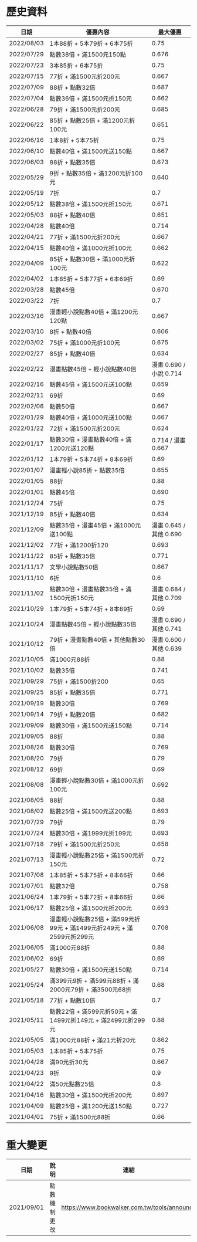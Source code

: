 歷史資料
========

| 日期 | 優惠內容 | 最大優惠 |
| ---- | -------- | -------- |
| 2022/08/03 | 1本88折 + 5本79折 + 6本75折 | 0.75 |
| 2022/07/29 | 點數38倍 + 滿1500元150點 | 0.676 |
| 2022/07/23 | 3本85折 + 6本75折 | 0.75 |
| 2022/07/15 | 77折 + 滿1500元折200元 | 0.667 |
| 2022/07/09 | 88折 + 點數32倍 | 0.687 |
| 2022/07/04 | 點數36倍 + 滿1500元折150元 | 0.662 |
| 2022/06/28 | 79折 + 滿1500元折200元 | 0.685 |
| 2022/06/22 | 85折 + 點數25倍 + 滿1200元折100元 | 0.651 |
| 2022/06/16 | 1本8折 + 5本75折 | 0.75 |
| 2022/06/10 | 點數40倍 + 滿1500元送150點 | 0.667 |
| 2022/06/03 | 88折 + 點數35倍 | 0.673 |
| 2022/05/29 | 9折 + 點數35倍 + 滿1200元折100元 | 0.640 |
| 2022/05/19 | 7折 | 0.7 |
| 2022/05/12 | 點數38倍 + 滿1500元折150元 | 0.671 |
| 2022/05/03 | 88折 + 點數40倍 | 0.651 |
| 2022/04/28 | 點數40倍 | 0.714 |
| 2022/04/21 | 77折 + 滿1500元折200元 | 0.667 |
| 2022/04/15 | 點數40倍 + 滿1000元折100元 | 0.662 |
| 2022/04/09 | 85折 + 點數30倍 + 滿1000元折100元 | 0.622 |
| 2022/04/02 | 1本85折 + 5本77折 + 6本69折 | 0.69 |
| 2022/03/28 | 點數45倍 | 0.670 |
| 2022/03/22 | 7折 | 0.7 |
| 2022/03/16 | 漫畫輕小說點數40倍 + 滿1200元120點 | 0.667 |
| 2022/03/10 | 8折 + 點數40倍 | 0.606 |
| 2022/03/02 | 75折 + 滿1000元折100元 | 0.675 |
| 2022/02/27 | 85折 + 點數40倍 | 0.634 |
| 2022/02/22 | 漫畫點數45倍 + 輕小說點數40倍 | 漫畫 0.690 / 小說 0.714 |
| 2022/02/16 | 點數45倍 + 滿1500元送100點 | 0.659 |
| 2022/02/11 | 69折 | 0.69 |
| 2022/02/06 | 點數50倍 | 0.667 |
| 2022/01/29 | 點數40倍 + 滿1000元送100點 | 0.667 |
| 2022/01/22 | 72折 + 滿1500元折200元 | 0.624 |
| 2022/01/17 | 點數30倍 + 漫畫點數40倍 + 滿1200元送120點 | 0.714 / 漫畫 0.667 |
| 2022/01/12 | 1本79折 + 5本74折 + 8本69折 | 0.69 |
| 2022/01/07 | 漫畫輕小說85折 + 點數35倍 | 0.655 |
| 2022/01/05 | 88折 | 0.88 |
| 2022/01/01 | 點數45倍 | 0.690 |
| 2021/12/24 | 75折 | 0.75 |
| 2021/12/19 | 85折 + 點數40倍 | 0.634 |
| 2021/12/09 | 點數35倍 + 漫畫45倍 + 滿1000元送100點 | 漫畫 0.645 / 其他 0.690 |
| 2021/12/02 | 77折 + 滿1200折120 | 0.693 |
| 2021/11/22 | 85折 + 點數35倍 | 0.771 |
| 2021/11/17 | 文學小說點數50倍 | 0.667 |
| 2021/11/10 | 6折 | 0.6 |
| 2021/11/02 | 點數30倍 + 漫畫點數35倍 + 滿1500元折150元 | 漫畫 0.684 / 其他 0.709 |
| 2021/10/29 | 1本79折 + 5本74折 + 8本69折 | 0.69 |
| 2021/10/24 | 漫畫點數45倍 + 輕小說點數35倍 | 漫畫 0.690 / 其他 0.741 |
| 2021/10/12 | 79折 + 漫畫點數40倍 + 其他點數30倍 | 漫畫 0.600 / 其他 0.639 |
| 2021/10/05 | 滿1000元88折 | 0.88 |
| 2021/10/02 | 點數35倍 | 0.741 |
| 2021/09/29 | 75折 + 滿1500折200 | 0.65 |
| 2021/09/25 | 85折 + 點數35倍 | 0.771 |
| 2021/09/19 | 點數30倍 | 0.769 |
| 2021/09/14 | 79折 + 點數20倍 | 0.682 |
| 2021/09/09 | 點數30倍 + 滿1500元送150點 | 0.714 |
| 2021/09/05 | 88折 | 0.88 |
| 2021/08/26 | 點數30倍 | 0.769 |
| 2021/08/20 | 79折 | 0.79 |
| 2021/08/12 | 69折 | 0.69 |
| 2021/08/08 | 漫畫輕小說點數30倍 + 滿1000元折100元 | 0.692 |
| 2021/08/05 | 88折 | 0.88 |
| 2021/08/02 | 點數25倍 + 滿1500元送200點 | 0.693 |
| 2021/07/29 | 79折 | 0.79 |
| 2021/07/24 | 點數30倍 + 滿1999元折199元 | 0.693 |
| 2021/07/18 | 79折 + 滿1500元折250元 | 0.658 |
| 2021/07/13 | 漫畫輕小說點數25倍 + 滿1500元折150元 | 0.72 |
| 2021/07/08 | 1本85折 + 5本75折 + 8本66折 | 0.66 |
| 2021/07/01 | 點數32倍 | 0.758 |
| 2021/06/24 | 1本79折 + 5本72折 + 8本66折 | 0.66 |
| 2021/06/17 | 點數25倍 + 滿1500元折200元 | 0.693 |
| 2021/06/08 | 漫畫輕小說點數25倍 + 滿599元折99元 + 滿1499元折249元 + 滿2599元折299元 | 0.708 |
| 2021/06/05 | 滿1000元88折 | 0.88 |
| 2021/06/02 | 69折 | 0.69 |
| 2021/05/27 | 點數30倍 + 滿1500元送150點 | 0.714 |
| 2021/05/24 | 滿399元9折 + 滿599元88折 + 滿2000元79折 + 滿3500元68折 | 0.68 |
| 2021/05/18 | 77折 + 點數10倍 | 0.7 |
| 2021/05/11 | 點數22倍 + 滿599元折50元 + 滿1499元折149元 + 滿2499元折299元 | 0.88 |
| 2021/05/05 | 滿1000元88折 + 滿21元折20元 | 0.862 |
| 2021/05/03 | 1本85折 + 5本75折 | 0.75 |
| 2021/04/28 | 滿90元折30元 | 0.667 |
| 2021/04/23 | 9折 | 0.9 |
| 2021/04/22 | 滿50元點數25倍 | 0.8 |
| 2021/04/16 | 點數30倍 + 滿1500元折200元 | 0.697 |
| 2021/04/09 | 點數25倍 + 滿1200元送150點 | 0.727 |
| 2021/04/01 | 75折 + 滿1500元88折 | 0.66 |

重大變更
========

| 日期 | 說明 | 連結 | 連結存檔 |
| ---- | ---- | ---- | -------- |
| 2021/09/01 | 點數機制更改 | https://www.bookwalker.com.tw/tools/announce | [Internet Archive](https://web.archive.org/web/20211121183841/https://www.bookwalker.com.tw/tools/announce) |
